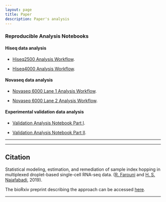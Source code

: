 ```yaml
---
layout: page
title: Paper
description: Paper's analysis
---
```


### Reproducible Analysis Notebooks

#### Hiseq data analysis

* <a href="{{ BASE_PATH }}/assets/notebooks/workflow_hiseq2500.nb.html" target="_blank">Hiseq2500 Analysis Workflow</a>.

* <a href="{{ BASE_PATH }}/assets/notebooks/workflow_hiseq4000.nb.html" target="_blank">Hiseq4000 Analysis Workflow</a>.

#### Novaseq data analysis

* <a href="{{ BASE_PATH }}/assets/notebooks/workflow_novaseq_l1.nb.html" target="_blank">Novaseq 6000 Lane 1 Analysis Workflow</a>.

* <a href="{{ BASE_PATH }}/assets/notebooks/workflow_novaseq_l2.nb.html" target="_blank">Novaseq 6000 Lane 2 Analysis Workflow</a>.

#### Experimental validation data analysis

* <a href="{{ BASE_PATH }}/assets/notebooks/validation_hiseq4000_1.nb.html" target="_blank"> Validation Analysis Notebook Part I</a>.

* <a href="{{ BASE_PATH }}/assets/notebooks/validation_hiseq4000_2.nb.html" target="_blank"> Validation Analysis Notebook Part II</a>.

*******
******

Citation
-------

Statistical modeling, estimation, and remediation of sample index hopping in multiplexed droplet-based single-cell RNA-seq data. ([R. Farouni](http://rfarouni.github.io/) and [H. S. Najafabadi](http://csg.lab.mcgill.ca/), 2019). 


The bioRxiv preprint describing the approach can be accessed <a href="https://www.biorxiv.org/content/10.1101/617225v1" target="_blank">here</a>.


****
